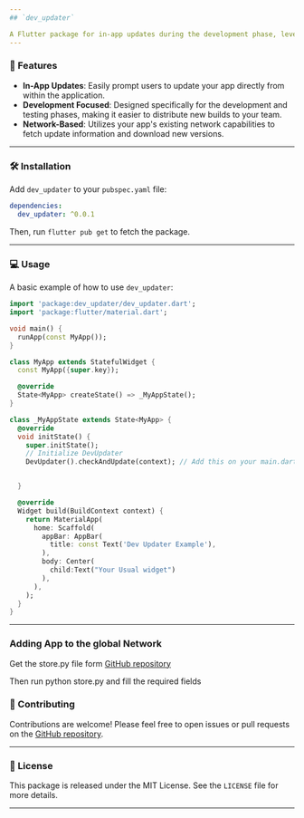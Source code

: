 ```yaml
---
## `dev_updater`

A Flutter package for in-app updates during the development phase, leveraging your app's global network.
---
```


### 🚀 Features

- **In-App Updates**: Easily prompt users to update your app directly from within the application.
- **Development Focused**: Designed specifically for the development and testing phases, making it easier to distribute new builds to your team.
- **Network-Based**: Utilizes your app's existing network capabilities to fetch update information and download new versions.

---

### 🛠️ Installation

Add `dev_updater` to your `pubspec.yaml` file:

```yaml
dependencies:
  dev_updater: ^0.0.1
```

Then, run `flutter pub get` to fetch the package.

---

### 💻 Usage

A basic example of how to use `dev_updater`:

```dart
import 'package:dev_updater/dev_updater.dart';
import 'package:flutter/material.dart';

void main() {
  runApp(const MyApp());
}

class MyApp extends StatefulWidget {
  const MyApp({super.key});

  @override
  State<MyApp> createState() => _MyAppState();
}

class _MyAppState extends State<MyApp> {
  @override
  void initState() {
    super.initState();
    // Initialize DevUpdater
    DevUpdater().checkAndUpdate(context); // Add this on your main.dart files


  }

  @override
  Widget build(BuildContext context) {
    return MaterialApp(
      home: Scaffold(
        appBar: AppBar(
          title: const Text('Dev Updater Example'),
        ),
        body: Center(
          child:Text("Your Usual widget")
        ),
      ),
    );
  }
}
```

---

### Adding App to the global Network

Get the store.py file form [GitHub repository](https://github.com/SUBOdhar/App-Store)

Then run python store.py and fill the required fields

### 🤝 Contributing

Contributions are welcome\! Please feel free to open issues or pull requests on the [GitHub repository](https://github.com/SUBOdhar/dev_updater).

---

### 📄 License

This package is released under the MIT License. See the `LICENSE` file for more details.

---
